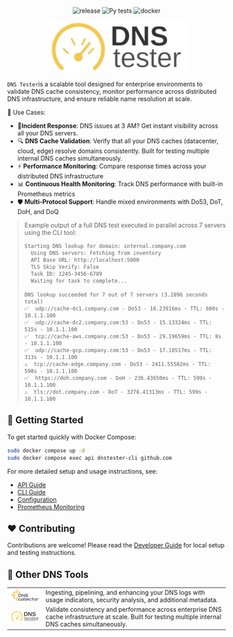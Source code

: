 <p align="center">
  <img src="https://img.shields.io/github/v/release/dmachard/dns-tester?logo=github&sort=semver" alt="release"/>
  <img src="https://img.shields.io/badge/pytest-44-green" alt="Py tests"/>
  <img src="https://img.shields.io/docker/pulls/dmachard/dnstester.svg" alt="docker"/>
</p>

<p align="center">
  <img src="docs/logo-dns-tester.png" alt="DNS-collector"/>
</p>

`DNS Tester`is a scalable tool designed for enterprise environments to validate DNS cache consistency, monitor performance across distributed DNS infrastructure, and ensure reliable name resolution at scale.

🎯 Use Cases:
- 🚨**Incident Response**: DNS issues at 3 AM? Get instant visibility across all your DNS servers.
- 🔍 **DNS Cache Validation**: Verify that all your DNS caches (datacenter, cloud, edge) resolve domains consistently. Built for testing multiple internal DNS caches simultaneously.
- ⚡ **Performance Monitoring**: Compare response times across your distributed DNS infrastructure
- 📊 **Continuous Health Monitoring**: Track DNS performance with built-in Prometheus metrics
- 🛡️ **Multi-Protocol Support**: Handle mixed environments with Do53, DoT, DoH, and DoQ

> Example output of a full DNS test executed in parallel across 7 servers using the CLI tool:
> 
> ```
> Starting DNS lookup for domain: internal.company.com
>   Using DNS servers: Fetching from inventory
>   API Base URL: http://localhost:5000
>   TLS Skip Verify: False
>   Task ID: 1245-3456-6789
>   Waiting for task to complete...
> 
> DNS lookup succeeded for 7 out of 7 servers (3.2896 seconds total)
> ✅  udp://cache-dc1.company.com - Do53 - 18.23916ms - TTL: 600s - 10.1.1.100
> ✅  udp://cache-dc2.company.com:53 - Do53 - 15.13324ms - TTL: 515s - 10.1.1.100
> ✅  tcp://cache-aws.company.com:53 - Do53 - 29.19659ms - TTL: 8s - 10.1.1.100
> ✅  udp://cache-gcp.company.com:53 - Do53 - 17.18517ms - TTL: 313s - 10.1.1.100
> ⚠️  tcp://cache-edge.company.com - Do53 - 2411.55582ms - TTL: 598s - 10.1.1.100
> ✅  https://doh.company.com - DoH - 236.43650ms - TTL: 599s - 10.1.1.100
> ⚠️  tls://dot.company.com - DoT - 3278.41313ms - TTL: 599s - 10.1.1.100
> ```

## 🚀 Getting Started

To get started quickly with Docker Compose:

```bash
sudo docker compose up -d
sudo docker compose exec api dnstester-cli github.com
```

For more detailed setup and usage instructions, see:
- [API Guide](docs/API_GUIDE.md) 
- [CLI Guide](docs/CLI_GUIDE.md) 
- [Configuration](docs/CONFIG.md)
- [Prometheus Monitoring](docs/MONITORING.md)

## ❤️ Contributing

Contributions are welcome!
Please read the [Developer Guide](CONTRIBUTING.md) for local setup and testing instructions.

## 🧰 Other DNS Tools

| | |
|:--:|------------|
| <a href="https://github.com/dmachard/DNS-collector" target="_blank"><img src="https://github.com/dmachard/DNS-collector/blob/main/docs/dns-collector_logo.png?raw=true" alt="DNS-collector" width="200"/></a> | Ingesting, pipelining, and enhancing your DNS logs with usage indicators, security analysis, and additional metadata. |
| <a href="https://github.com/dmachard/DNS-tester" target="_blank"><img src="https://github.com/dmachard/DNS-tester/blob/main/docs/logo-dns-tester.png?raw=true" alt="DNS-collector" width="200"/></a> | Validate consistency and performance across enterprise DNS cache infrastructure at scale. Built for testing multiple internal DNS caches simultaneously. |
